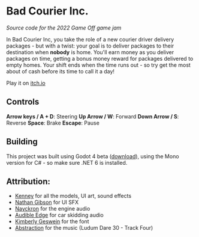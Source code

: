 # Bad Courier Inc.

_Source code for the 2022 Game Off game jam_

In Bad Courier Inc, you take the role of a new courier driver delivery packages - but with a twist: your goal is to deliver packages to their destination
when **nobody** is home. You'll earn money as you deliver packages on time, getting a bonus money reward for packages delivered to empty homes.
Your shift ends when the time runs out - so try get the most about of cash before its time to call it a day!

Play it on [itch.io](https://divingboots.itch.io/bad-courier)

## Controls

**Arrow keys / A + D**: Steering
**Up Arrow / W**: Forward
**Down Arrow / S**: Reverse
**Space**: Brake
**Escape**: Pause

## Building
This project was built using Godot 4 beta ([download](https://godotengine.org/download)), using the Mono version for C# - so make sure .NET 6 is installed.


## Attribution:

- [Kenney](http://kenney.nl/) for all the models, UI art, sound effects
- [Nathan Gibson​](https://nathangibson.myportfolio.com) for UI SFX​
- [Nayckron](https://opengameart.org/users/nayckron) for the engine audio
- [Audible Edge​](https://freesound.org/people/audible-edge/) for car skidding audio
- [Kimberly Geswein](https://kimberlygeswein.com) for the font
- [Abstraction](https://tallbeard.itch.io/music-loop-bundle) for the music (Ludum Dare 30 - Track Four)